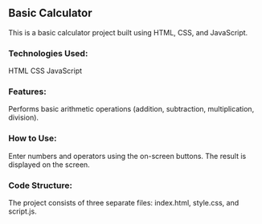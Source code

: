 ## Basic Calculator

This is a basic calculator project built using HTML, CSS, and JavaScript.

### Technologies Used:

HTML
CSS
JavaScript

### Features:

Performs basic arithmetic operations (addition, subtraction, multiplication, division).

### How to Use:

Enter numbers and operators using the on-screen buttons.
The result is displayed on the screen.

### Code Structure:

The project consists of three separate files: index.html, style.css, and script.js.
